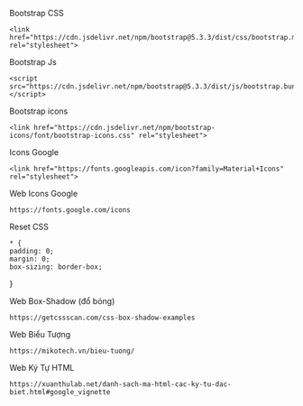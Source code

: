 

Bootstrap CSS

    <link href="https://cdn.jsdelivr.net/npm/bootstrap@5.3.3/dist/css/bootstrap.min.css" rel="stylesheet">


Bootstrap Js

    <script src="https://cdn.jsdelivr.net/npm/bootstrap@5.3.3/dist/js/bootstrap.bundle.min.js"></script>


Bootstrap icons

    <link href="https://cdn.jsdelivr.net/npm/bootstrap-icons/font/bootstrap-icons.css" rel="stylesheet">


Icons Google

    <link href="https://fonts.googleapis.com/icon?family=Material+Icons" rel="stylesheet">

Web Icons Google

    https://fonts.google.com/icons


Reset CSS

    * {
    padding: 0;
    margin: 0;
    box-sizing: border-box;
  }


Web Box-Shadow (đổ bóng)

    https://getcssscan.com/css-box-shadow-examples


Web Biểu Tượng 

    https://mikotech.vn/bieu-tuong/


Web Ký Tự HTML

    https://xuanthulab.net/danh-sach-ma-html-cac-ky-tu-dac-biet.html#google_vignette



